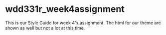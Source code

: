 # wdd331r_week4assignment
This is our Style Guide for week 4's assignment. The html for our theme are shown as well but not a lot at this time.
